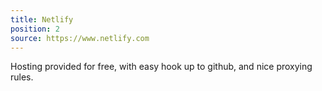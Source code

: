 ```yaml
---
title: Netlify
position: 2
source: https://www.netlify.com
---
```

Hosting provided for free, with easy hook up to github, and nice proxying rules.
